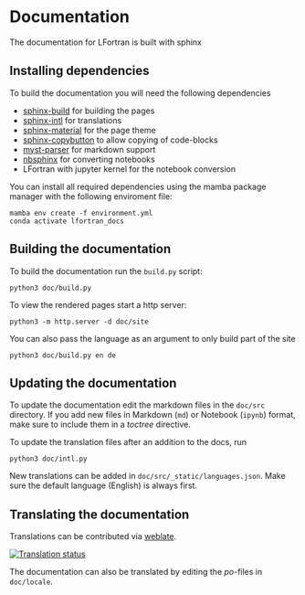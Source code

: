 # Documentation

The documentation for LFortran is built with sphinx

## Installing dependencies

To build the documentation you will need the following dependencies

- [sphinx-build](https://www.sphinx-doc.org) for building the pages
- [sphinx-intl](https://www.sphinx-doc.org/en/master/usage/advanced/intl.html) for translations
- [sphinx-material](https://bashtage.github.io/sphinx-material/) for the page theme
- [sphinx-copybutton](https://sphinx-copybutton.readthedocs.io/en/latest/) to allow copying of code-blocks
- [myst-parser](https://myst-parser.readthedocs.io/en/latest/) for markdown support
- [nbsphinx](https://nbsphinx.readthedocs.io/en/latest/) for converting notebooks
- LFortran with jupyter kernel for the notebook conversion

You can install all required dependencies using the mamba package manager with
the following enviroment file:

```console
mamba env create -f environment.yml
conda activate lfortran_docs
```

## Building the documentation

To build the documentation run the `build.py` script:

```
python3 doc/build.py
```

To view the rendered pages start a http server:

```
python3 -m http.server -d doc/site
```

You can also pass the language as an argument to only build part of the site

```
python3 doc/build.py en de
```

## Updating the documentation

To update the documentation edit the markdown files in the `doc/src` directory.
If you add new files in Markdown (`md`) or Notebook (`ipynb`) format, make sure to include them in a _toctree_ directive.

To update the translation files after an addition to the docs, run

```
python3 doc/intl.py
```

New translations can be added in `doc/src/_static/languages.json`.
Make sure the default language (English) is always first.

## Translating the documentation

Translations can be contributed via [weblate](https://hosted.weblate.org/projects/fortran-lang/lfortran-docs/).

[![Translation status](https://hosted.weblate.org/widgets/fortran-lang/-/lfortran-docs/horizontal-auto.svg)](https://hosted.weblate.org/engage/fortran-lang/)

The documentation can also be translated by editing the _po_-files in `doc/locale`.
